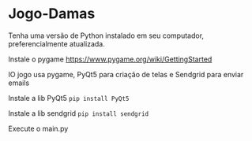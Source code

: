 # Jogo-Damas

Tenha uma versão de Python instalado em seu computador, preferencialmente atualizada.

Instale o pygame
https://www.pygame.org/wiki/GettingStarted

IO jogo usa pygame, PyQt5 para criação de telas e Sendgrid para enviar emails

Instale a lib PyQt5 
  `pip install PyQt5`

Instale a lib sendgrid
 `pip install sendgrid`

Execute o main.py
